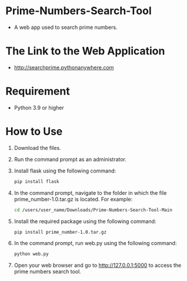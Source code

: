 # Prime-Numbers-Search-Tool
- A web app used to search prime numbers.
# The Link to the Web Application
- http://searchprime.pythonanywhere.com
# Requirement
- Python 3.9 or higher
# How to Use
1. Download the files.
2. Run the command prompt as an administrator.
3. Install flask using the following command:
   
   ```bash
   pip install flask
   
4. In the command prompt, navigate to the folder in which the file prime_number-1.0.tar.gz is located. For example:
   
   ```bash
   cd /users/user_name/Downloads/Prime-Numbers-Search-Tool-Main
   
5. Install the required package using the following command:
   
   ```bash
   pip install prime_number-1.0.tar.gz

6. In the command prompt, run web.py using the following command:
    
   ```bash
   python web.py

7. Open your web browser and go to http://127.0.0.1:5000 to access the prime numbers search tool.
